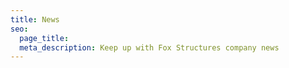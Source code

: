 ```yaml
---
title: News
seo:
  page_title:
  meta_description: Keep up with Fox Structures company news
---
```

